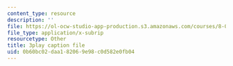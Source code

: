 ```yaml
---
content_type: resource
description: ''
file: https://ol-ocw-studio-app-production.s3.amazonaws.com/courses/8-04-quantum-physics-i-spring-2016/0b60bc02daa182069e98c0d582e0fb04_XF6FAEi_54I.srt
file_type: application/x-subrip
resourcetype: Other
title: 3play caption file
uid: 0b60bc02-daa1-8206-9e98-c0d582e0fb04
---
```

